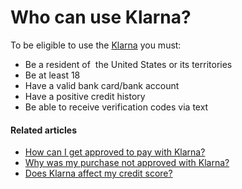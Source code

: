 # Who can use Klarna?

To be eligible to use the [Klarna](https://login.klarna.com/login?market=GB&ui_locales=en-US#) you must:

* Be a resident of  the United States or its territories
* Be at least 18
* Have a valid bank card/bank account
* Have a positive credit history
* Be able to receive verification codes via text

#### Related articles

* [How can I get approved to pay with Klarna?](https://www.klarna.com/us/customer-service/how-can-i-get-approved-to-pay-with-klarna/)
* [Why was my purchase not approved with Klarna?](https://www.klarna.com/us/customer-service/why-was-my-purchase-not-approved-with-klarna/)
* [Does Klarna affect my credit score?](https://www.klarna.com/us/customer-service/does-klarna-affect-my-credit-score/)
